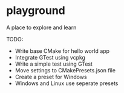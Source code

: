 # playground
A place to explore and learn


TODO:
- Write base CMake for hello world app
- Integrate GTest using vcpkg
- Write a simple test using GTest
- Move settings to CMakePresets.json file
- Create a preset for Windows
- Windows and Linux use seperate presets
